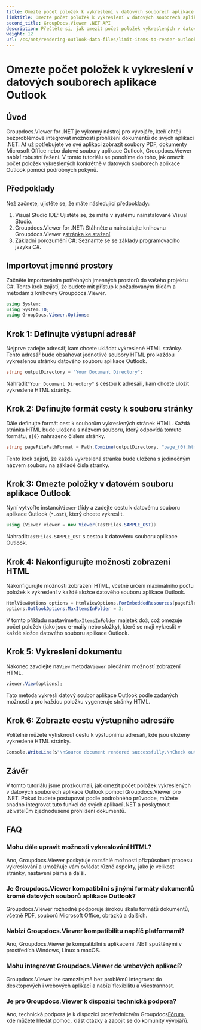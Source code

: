 ```yaml
---
title: Omezte počet položek k vykreslení v datových souborech aplikace Outlook
linktitle: Omezte počet položek k vykreslení v datových souborech aplikace Outlook
second_title: GroupDocs.Viewer .NET API
description: Přečtěte si, jak omezit počet položek vykreslených v datových souborech aplikace Outlook pomocí Groupdocs.Viewer for .NET. Postupujte krok za krokem pro bezproblémovou integraci.
weight: 12
url: /cs/net/rendering-outlook-data-files/limit-items-to-render-outlook-data-files/
---
```


# Omezte počet položek k vykreslení v datových souborech aplikace Outlook

## Úvod
Groupdocs.Viewer for .NET je výkonný nástroj pro vývojáře, kteří chtějí bezproblémově integrovat možnosti prohlížení dokumentů do svých aplikací .NET. Ať už potřebujete ve své aplikaci zobrazit soubory PDF, dokumenty Microsoft Office nebo datové soubory aplikace Outlook, Groupdocs.Viewer nabízí robustní řešení. V tomto tutoriálu se ponoříme do toho, jak omezit počet položek vykreslených konkrétně v datových souborech aplikace Outlook pomocí podrobných pokynů.
## Předpoklady
Než začnete, ujistěte se, že máte následující předpoklady:
1. Visual Studio IDE: Ujistěte se, že máte v systému nainstalované Visual Studio.
2.  Groupdocs.Viewer for .NET: Stáhněte a nainstalujte knihovnu Groupdocs.Viewer z[stránka ke stažení](https://releases.groupdocs.com/viewer/net/).
3. Základní porozumění C#: Seznamte se se základy programovacího jazyka C#.

## Importovat jmenné prostory
Začněte importováním potřebných jmenných prostorů do vašeho projektu C#. Tento krok zajistí, že budete mít přístup k požadovaným třídám a metodám z knihovny Groupdocs.Viewer.
```csharp
using System;
using System.IO;
using GroupDocs.Viewer.Options;
```
## Krok 1: Definujte výstupní adresář
Nejprve zadejte adresář, kam chcete ukládat vykreslené HTML stránky. Tento adresář bude obsahovat jednotlivé soubory HTML pro každou vykreslenou stránku datového souboru aplikace Outlook.
```csharp
string outputDirectory = "Your Document Directory";
```
 Nahradit`"Your Document Directory"` s cestou k adresáři, kam chcete uložit vykreslené HTML stránky.
## Krok 2: Definujte formát cesty k souboru stránky
 Dále definujte formát cest k souborům vykreslených stránek HTML. Každá stránka HTML bude uložena s názvem souboru, který odpovídá tomuto formátu, s`{0}` nahrazeno číslem stránky.
```csharp
string pageFilePathFormat = Path.Combine(outputDirectory, "page_{0}.html");
```
Tento krok zajistí, že každá vykreslená stránka bude uložena s jedinečným názvem souboru na základě čísla stránky.
## Krok 3: Omezte položky v datovém souboru aplikace Outlook
 Nyní vytvořte instanci`Viewer` třídy a zadejte cestu k datovému souboru aplikace Outlook (`*.ost`), který chcete vykreslit.
```csharp
using (Viewer viewer = new Viewer(TestFiles.SAMPLE_OST))
```
 Nahradit`TestFiles.SAMPLE_OST` s cestou k datovému souboru aplikace Outlook.
## Krok 4: Nakonfigurujte možnosti zobrazení HTML
Nakonfigurujte možnosti zobrazení HTML, včetně určení maximálního počtu položek k vykreslení v každé složce datového souboru aplikace Outlook.
```csharp
HtmlViewOptions options = HtmlViewOptions.ForEmbeddedResources(pageFilePathFormat);
options.OutlookOptions.MaxItemsInFolder = 3;
```
 V tomto příkladu nastavíme`MaxItemsInFolder` majetek do`3`, což omezuje počet položek (jako jsou e-maily nebo složky), které se mají vykreslit v každé složce datového souboru aplikace Outlook.
## Krok 5: Vykreslení dokumentu
 Nakonec zavolejte na`View` metoda`Viewer` předáním možností zobrazení HTML.
```csharp
viewer.View(options);
```
Tato metoda vykreslí datový soubor aplikace Outlook podle zadaných možností a pro každou položku vygeneruje stránky HTML.
## Krok 6: Zobrazte cestu výstupního adresáře
Volitelně můžete vytisknout cestu k výstupnímu adresáři, kde jsou uloženy vykreslené HTML stránky.
```csharp
Console.WriteLine($"\nSource document rendered successfully.\nCheck output in {outputDirectory}.");
```

## Závěr
V tomto tutoriálu jsme prozkoumali, jak omezit počet položek vykreslených v datových souborech aplikace Outlook pomocí Groupdocs.Viewer pro .NET. Pokud budete postupovat podle podrobného průvodce, můžete snadno integrovat tuto funkci do svých aplikací .NET a poskytnout uživatelům zjednodušené prohlížení dokumentů.
## FAQ
### Mohu dále upravit možnosti vykreslování HTML?
Ano, Groupdocs.Viewer poskytuje rozsáhlé možnosti přizpůsobení procesu vykreslování a umožňuje vám ovládat různé aspekty, jako je velikost stránky, nastavení písma a další.
### Je Groupdocs.Viewer kompatibilní s jinými formáty dokumentů kromě datových souborů aplikace Outlook?
Groupdocs.Viewer rozhodně podporuje širokou škálu formátů dokumentů, včetně PDF, souborů Microsoft Office, obrázků a dalších.
### Nabízí Groupdocs.Viewer kompatibilitu napříč platformami?
Ano, Groupdocs.Viewer je kompatibilní s aplikacemi .NET spuštěnými v prostředích Windows, Linux a macOS.
### Mohu integrovat Groupdocs.Viewer do webových aplikací?
Groupdocs.Viewer lze samozřejmě bez problémů integrovat do desktopových i webových aplikací a nabízí flexibilitu a všestrannost.
### Je pro Groupdocs.Viewer k dispozici technická podpora?
 Ano, technická podpora je k dispozici prostřednictvím Groupdocs[Fórum](https://forum.groupdocs.com/c/viewer/9), kde můžete hledat pomoc, klást otázky a zapojit se do komunity vývojářů.